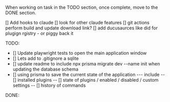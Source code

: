 When working on task in the TODO section, once complete, move to the DONE section.


[] Add hooks to claude
[] look for other claude features
[] git actions perform build and update download link?
[] add ducusaurces like did for plugign rgistry - or piggy back it


TODO:
- [] Update playwright tests to open the main application window
- [] Lets add to .gitignore a sqlite
- [] update readme to include npx prisma migrate dev --name init when updating the database schema
- [] using prisma to save the current state of the application
--- include
-- [] installed plugins
-- [] state of plugins / enabled / disabled / custom settings
-- [] history of commands

DONE: